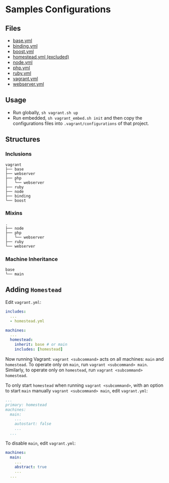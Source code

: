 # Samples Configurations

## Files

* [base.yml](base.yml)
* [binding.yml](binding.yml)
* [boost.yml](boost.yml)
* [homestead.yml (excluded)](homestead.yml)
* [node.yml](node.yml)
* [php.yml](php.yml)
* [ruby.yml](ruby.yml)
* [vagrant.yml](vagrant.yml)
* [webserver.yml](webserver.yml)

## Usage

* Run globally, `sh vagrant.sh up`
* Run embedded, `sh vagrant_embed.sh init` and then copy the
  configurations files into `.vagrant/configurations` of that project.

## Structures

### Inclusions

```
vagrant
├── base
├── webserver
├── php
│   └── webserver
├── ruby
├── node
├── binding
└── boost
```

### Mixins

```
.
├── node
├── php
│   └── webserver
├── ruby
└── webserver
```

### Machine Inheritance

```
base
└── main
```

## Adding `Homestead`

Edit `vagrant.yml`:

```yaml
includes:
  ...
  - homestead.yml

machines:
  ...
  homestead:
    inherit: base # or main
    includes: [homestead]
```

Now running Vagrant: `vagrant <subcommand>` acts on all machines: `main` and `homestead`.
To operate only on `main`, run `vagrant <subcommand> main`.
Similarly, to operate only on `homestead`, run `vagrant <subcommand> homestead`.

To only start `homestead` when running `vagrant <subcommand>`, with an option to
start `main` manually `vagrant <subcommand> main`, edit `vagrant.yml`:

```yaml
...
primary: homestead
machines:
  main:
    ...
    autostart: false
    ...
  ...
```

To disable `main`, edit `vagrant.yml`:

```yaml
machines:
  main:
    ...
    abstract: true
    ...
  ...
```
